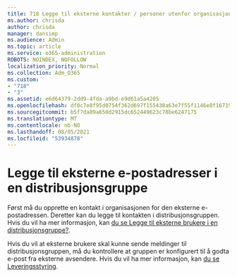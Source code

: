 ```yaml
---
title: 718 Legge til eksterne kontakter / personer utenfor organisasjonen i en distribusjonsliste
ms.author: chrisda
author: chrisda
manager: dansimp
ms.audience: Admin
ms.topic: article
ms.service: o365-administration
ROBOTS: NOINDEX, NOFOLLOW
localization_priority: Normal
ms.collection: Adm_O365
ms.custom:
- "718"
- "3"
ms.assetid: e6d64379-2dd9-4fda-a9bd-e9d61a5a4205
ms.openlocfilehash: df0c7e8f95d0754f362d697f155438a63e7f55f1146e8f1671932c380186baf4
ms.sourcegitcommit: b5f7da89a650d2915dc652449623c78be6247175
ms.translationtype: MT
ms.contentlocale: nb-NO
ms.lasthandoff: 08/05/2021
ms.locfileid: "53934878"
---
```

# <a name="add-external-email-addresses-to-a-distribution-group"></a>Legge til eksterne e-postadresser i en distribusjonsgruppe

Først må du opprette en kontakt i organisasjonen for den eksterne e-postadressen. Deretter kan du legge til kontakten i distribusjonsgruppen. Hvis du vil ha mer informasjon, kan [du se Legge til eksterne brukere i en distribusjonsgruppe?](https://support.office.com/client/caa0f310-0bb7-48e3-8ad2-cb358b53bbba).

Hvis du vil at eksterne brukere skal kunne sende meldinger til distribusjonsgruppen, må du kontrollere at gruppen er konfigurert til å godta e-post fra eksterne avsendere. Hvis du vil ha mer informasjon, kan [du se Leveringsstyring](https://technet.microsoft.com/library/bb124513.aspx#deliverymanagement).
